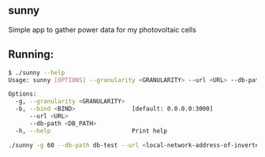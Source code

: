 ## sunny

Simple app to gather power data for my photovoltaic cells


## Running:

```bash
$ ./sunny --help
Usage: sunny [OPTIONS] --granularity <GRANULARITY> --url <URL> --db-path <DB_PATH>

Options:
  -g, --granularity <GRANULARITY>  
  -b, --bind <BIND>                [default: 0.0.0.0:3000]
      --url <URL>                  
      --db-path <DB_PATH>          
  -h, --help                       Print help

```

```bash
./sunny -g 60 --db-path db-test --url <local-network-address-of-inverter>
```
